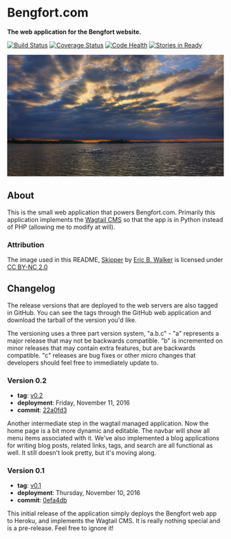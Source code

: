 # Bengfort.com

**The web application for the Bengfort website.**

[![Build Status](https://travis-ci.org/bbengfort/bengfort.com.png?branch=master)](https://travis-ci.org/bbengfort/bengfort.com)
[![Coverage Status](https://coveralls.io/repos/github/bbengfort/bengfort.com/badge.svg?branch=master)](https://coveralls.io/github/bbengfort/bengfort.com?branch=master)
[![Code Health](https://landscape.io/github/bbengfort/bengfort.com/master/landscape.svg?style=flat)](https://landscape.io/github/bbengfort/bengfort.com/master)
[![Stories in Ready](https://badge.waffle.io/bbengfort/bengfort.com.png?label=ready&title=Ready)](https://waffle.io/bbengfort/bengfort.com)

[![Skipper](bengfort/assets/img/skipper.jpg)](https://flic.kr/p/pqWmjP)

## About

This is the small web application that powers Bengfort.com. Primarily this application implements the [Wagtail CMS](https://wagtail.io/) so that the app is in Python instead of PHP (allowing me to modify at will).

### Attribution

The image used in this README, [Skipper](https://flic.kr/p/pqWmjP) by [Eric B. Walker](https://www.flickr.com/photos/premierehdr/) is licensed under [CC BY-NC 2.0](https://creativecommons.org/licenses/by-nc/2.0/)

## Changelog

The release versions that are deployed to the web servers are also tagged in GitHub. You can see the tags through the GitHub web application and download the tarball of the version you'd like.

The versioning uses a three part version system, "a.b.c" - "a" represents a major release that may not be backwards compatible. "b" is incremented on minor releases that may contain extra features, but are backwards compatible. "c" releases are bug fixes or other micro changes that developers should feel free to immediately update to.

### Version 0.2

* **tag**: [v0.2](https://github.com/bbengfort/bengfort.com/releases/tag/v0.2)
* **deployment**: Friday, November 11, 2016
* **commit**: [22a0fd3](https://github.com/bbengfort/bengfort.com/commit/22a0fd3b14fbbc3f88716995536a75aa71f65d51)

Another intermediate step in the wagtail managed application. Now the home page is a bit more dynamic and editable. The navbar will show all menu items associated with it. We've also implemented a blog applications for writing blog posts, related links, tags, and search are all functional as well. It still doesn't look pretty, but it's moving along.

### Version 0.1

* **tag**: [v0.1](https://github.com/bbengfort/bengfort.com/releases/tag/v0.1)
* **deployment**: Thursday, November 10, 2016
* **commit**: [0efa4db](https://github.com/bbengfort/bengfort.com/commit/0efa4db8035f90f3eae52896fe56fd5c9caecd47)

This initial release of the application simply deploys the Bengfort web app to Heroku, and implements the Wagtail CMS. It is really nothing special and is a pre-release. Feel free to ignore it!

